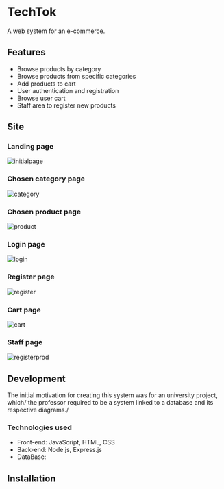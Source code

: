 # TechTok
  A web system for an e-commerce.
  
## Features
- Browse products by category
- Browse products from specific categories
- Add products to cart
- User authentication and registration
- Browse user cart
- Staff area to register new products

## Site

### Landing page
![initialpage](https://github.com/vdamasceno04/techtok/assets/101156671/32217c6e-1831-4abf-ac63-cab59cecd6f5)

### Chosen category page
![category](https://github.com/vdamasceno04/techtok/assets/101156671/981e56d9-979a-408a-8a92-c7cf2f95c395)

### Chosen product page
![product](https://github.com/vdamasceno04/techtok/assets/101156671/44a26eea-be9e-401f-897f-af7ab2b457d9)

### Login page
![login](https://github.com/vdamasceno04/techtok/assets/101156671/24f98f26-6f8a-44aa-878d-94e242a8577d)

### Register page
![register](https://github.com/vdamasceno04/techtok/assets/101156671/967cdac8-2db8-45d6-a1d9-0388cd41e052)

### Cart page
![cart](https://github.com/vdamasceno04/techtok/assets/101156671/829540bf-bcc5-4f59-accf-ceec6613d839)

### Staff page
![registerprod](https://github.com/vdamasceno04/techtok/assets/101156671/cae63a75-5397-4dc6-800d-0572ca45c895)

## Development
The initial motivation for creating this system was for an university project, which/
the professor required to be a system linked to a database and its respective diagrams./

### Technologies used
- Front-end: JavaScript, HTML, CSS
- Back-end: Node.js, Express.js
- DataBase: 
## Installation
